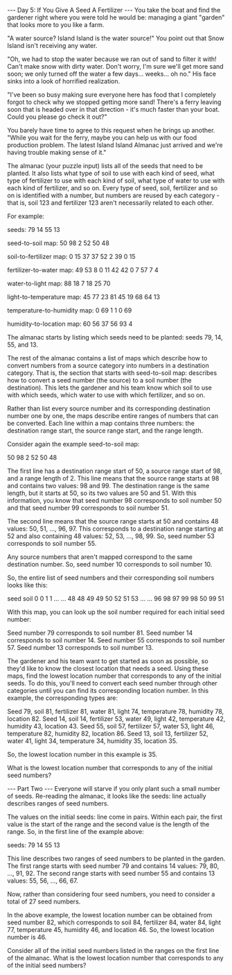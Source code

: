 --- Day 5: If You Give A Seed A Fertilizer ---
You take the boat and find the gardener right where you were told he would
be: managing a giant "garden" that looks more to you like a farm.

"A water source? Island Island is the water source!" You point out that Snow
Island isn't receiving any water.

"Oh, we had to stop the water because we ran out of sand to filter it with!
Can't make snow with dirty water. Don't worry, I'm sure we'll get more sand
soon; we only turned off the water a few days... weeks... oh no." His face
sinks into a look of horrified realization.

"I've been so busy making sure everyone here has food that I completely
forgot to check why we stopped getting more sand! There's a ferry leaving
soon that is headed over in that direction - it's much faster than your boat.
Could you please go check it out?"

You barely have time to agree to this request when he brings up another.
"While you wait for the ferry, maybe you can help us with our food production
problem. The latest Island Island Almanac just arrived and we're having
trouble making sense of it."

The almanac (your puzzle input) lists all of the seeds that need to be
planted. It also lists what type of soil to use with each kind of seed,
what type of fertilizer to use with each kind of soil, what type of water
to use with each kind of fertilizer, and so on. Every type of seed, soil,
fertilizer and so on is identified with a number, but numbers are reused by
each category - that is, soil 123 and fertilizer 123 aren't necessarily
related to each other.

For example:

seeds: 79 14 55 13

seed-to-soil map:
50 98 2
52 50 48

soil-to-fertilizer map:
0 15 37
37 52 2
39 0 15

fertilizer-to-water map:
49 53 8
0 11 42
42 0 7
57 7 4

water-to-light map:
88 18 7
18 25 70

light-to-temperature map:
45 77 23
81 45 19
68 64 13

temperature-to-humidity map:
0 69 1
1 0 69

humidity-to-location map:
60 56 37
56 93 4

The almanac starts by listing which seeds need to be planted: seeds 79, 14,
55, and 13.

The rest of the almanac contains a list of maps which describe how to convert
numbers from a source category into numbers in a destination category.
That is, the section that starts with seed-to-soil map: describes how to
convert a seed number (the source) to a soil number (the destination). This
lets the gardener and his team know which soil to use with which seeds,
which water to use with which fertilizer, and so on.

Rather than list every source number and its corresponding destination number
one by one, the maps describe entire ranges of numbers that can be converted.
Each line within a map contains three numbers: the destination range start,
the source range start, and the range length.

Consider again the example seed-to-soil map:

50 98 2
52 50 48

The first line has a destination range start of 50, a source range start of
98, and a range length of 2. This line means that the source range starts
at 98 and contains two values: 98 and 99. The destination range is the same
length, but it starts at 50, so its two values are 50 and 51. With this
information, you know that seed number 98 corresponds to soil number 50
and that seed number 99 corresponds to soil number 51.

The second line means that the source range starts at 50 and contains 48
values: 50, 51, ..., 96, 97. This corresponds to a destination range starting
at 52 and also containing 48 values: 52, 53, ..., 98, 99. So, seed number
53 corresponds to soil number 55.

Any source numbers that aren't mapped correspond to the same destination
number. So, seed number 10 corresponds to soil number 10.

So, the entire list of seed numbers and their corresponding soil numbers
looks like this:

seed  soil
0     0
1     1
...   ...
48    48
49    49
50    52
51    53
...   ...
96    98
97    99
98    50
99    51

With this map, you can look up the soil number required for each initial
seed number:

Seed number 79 corresponds to soil number 81.
Seed number 14 corresponds to soil number 14.
Seed number 55 corresponds to soil number 57.
Seed number 13 corresponds to soil number 13.

The gardener and his team want to get started as soon as possible, so they'd
like to know the closest location that needs a seed. Using these maps,
find the lowest location number that corresponds to any of the initial
seeds. To do this, you'll need to convert each seed number through other
categories until you can find its corresponding location number. In this
example, the corresponding types are:

Seed 79, soil 81, fertilizer 81, water 81, light 74, temperature 78,
humidity 78, location 82.
Seed 14, soil 14, fertilizer 53, water 49, light 42, temperature 42,
humidity 43, location 43.
Seed 55, soil 57, fertilizer 57, water 53, light 46, temperature 82,
humidity 82, location 86.
Seed 13, soil 13, fertilizer 52, water 41, light 34, temperature 34,
humidity 35, location 35.

So, the lowest location number in this example is 35.

What is the lowest location number that corresponds to any of the
initial seed numbers?

--- Part Two ---
Everyone will starve if you only plant such a small number of seeds.
Re-reading the almanac, it looks like the seeds: line actually describes
ranges of seed numbers.

The values on the initial seeds: line come in pairs. Within each pair,
the first value is the start of the range and the second value is the length
of the range. So, in the first line of the example above:

seeds: 79 14 55 13

This line describes two ranges of seed numbers to be planted in the garden.
The first range starts with seed number 79 and contains 14 values:
79, 80, ..., 91, 92. The second range starts with seed number 55 and
contains 13 values: 55, 56, ..., 66, 67.

Now, rather than considering four seed numbers, you need to consider a
total of 27 seed numbers.

In the above example, the lowest location number can be obtained from
seed number 82, which corresponds to soil 84, fertilizer 84, water 84,
light 77, temperature 45, humidity 46, and location 46. So, the lowest
location number is 46.

Consider all of the initial seed numbers listed in the ranges on the first
line of the almanac. What is the lowest location number that corresponds
to any of the initial seed numbers?
